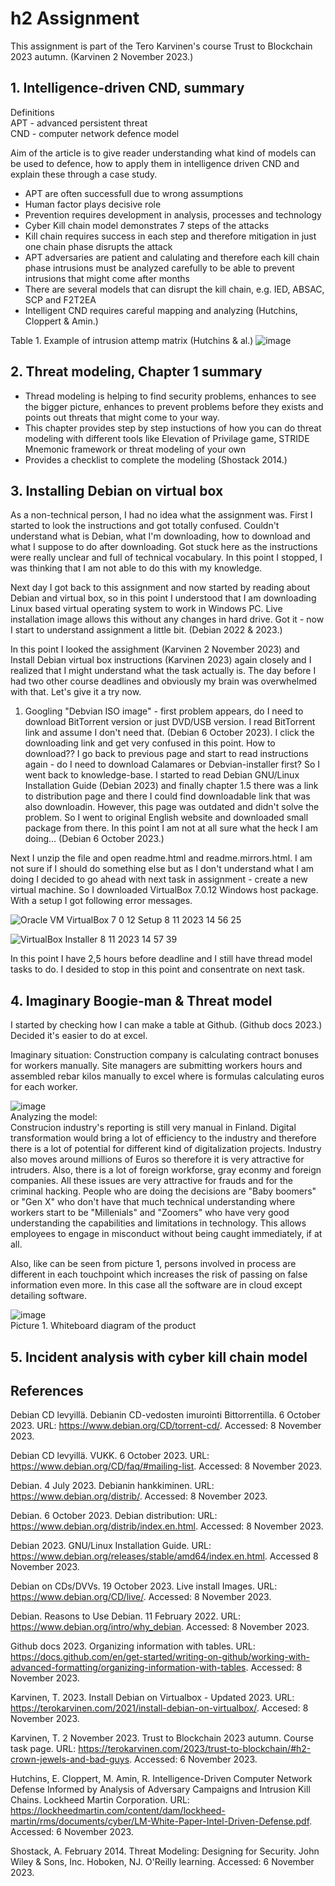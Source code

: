 # h2 Assignment
This assignment is part of the Tero Karvinen's course Trust to Blockchain 2023 autumn. (Karvinen 2 November 2023.)

## 1. Intelligence-driven CND, summary
Definitions<br>
APT - advanced persistent threat<br>
CND - computer network defence model<br>

Aim of the article is to give reader understanding what kind of models can be used to defence, how to apply them in intelligence driven CND and explain these through a case study.

 * APT are often successfull due to wrong assumptions
 * Human factor plays decisive role
 * Prevention requires development in analysis, processes and technology
 * Cyber Kill chain model demonstrates 7 steps of the attacks 
 * Kill chain requires success in each step and therefore mitigation in just one chain phase disrupts the attack
 * APT adversaries are patient and calulating and therefore each kill chain phase intrusions must be analyzed carefully to be able to prevent intrusions that might come after months
 * There are several models that can disrupt the kill chain, e.g. IED, ABSAC, SCP and F2T2EA
 * Intelligent CND requires careful mapping and analyzing
(Hutchins, Cloppert & Amin.)

Table 1. Example of intrusion attemp matrix (Hutchins & al.)
![image](https://github.com/bei513/ICTsecuritybasics/assets/149093922/aba4259b-2365-47f5-9290-dd925d549f6e)

## 2. Threat modeling, Chapter 1 summary 
* Thread modeling is helping to find security problems, enhances to see the bigger picture, enhances to prevent problems before they exists and points out threats that might come to your way.
* This chapter provides step by step instuctions of how you can do threat modeling with different tools like Elevation of Privilage game, STRIDE Mnemonic framework or threat modeling of your own
* Provides a checklist to complete the modeling
(Shostack 2014.)

## 3. Installing Debian on virtual box
As a non-technical person, I had no idea what the assignment was. First I started to look the instructions and got totally confused. Couldn't understand what is Debian, what I'm downloading, how to download and what I suppose to do after downloading. Got stuck here as the instructions were really unclear and full of technical vocabulary. In this point I stopped, I was thinking that I am not able to do this with my knowledge. 

Next day I got back to this assignment and now started by reading about Debian and virtual box, so in this point I understood that I am downloading Linux based virtual operating system to work in Windows PC. Live installation image allows this without any changes in hard drive. Got it - now I start to understand assignment a little bit. (Debian 2022 & 2023.)

In this point I looked the assighment (Karvinen 2 November 2023) and Install Debian virtual box instructions (Karvinen 2023) again closely and I realized that I might understand what the task actually is. The day before I had two other course deadlines and obviously my brain was overwhelmed with that. Let's give it a try now.
1. Googling "Debvian ISO image" - first problem appears, do I need to download BitTorrent version or just DVD/USB version. I read BitTorrent link and assume I don't need that. (Debian 6 October 2023). I click the downloading link and get very confused in this point. How to download?? I go back to previous page and start to read instructions again - do I need to download Calamares or Debvian-installer first?
So I went back to knowledge-base. I started to read Debian GNU/Linux Installation Guide (Debian 2023) and finally chapter 1.5 there was a link to distribution page and there I could find downloadable link that was also downloadin. However, this page was outdated and didn't solve the problem. So I went to original English website and downloaded small package from there. In this point I am not at all sure what the heck I am doing... (Debian 6 October 2023.)

Next I unzip the file and open readme.html and readme.mirrors.html. I am not sure if I should do something else but as I don't understand what I am doing I decided to go ahead with next task in assignment - create a new virtual machine. So I downloaded VirtualBox 7.0.12 Windows host package. With a setup I got following error messages. 

![Oracle VM VirtualBox 7 0 12 Setup 8 11 2023 14 56 25](https://github.com/bei513/ICTsecuritybasics/assets/149093922/89736e66-3df6-4b72-a1fe-358d8c2e0380)

![VirtualBox Installer 8 11 2023 14 57 39](https://github.com/bei513/ICTsecuritybasics/assets/149093922/b672067c-cd89-438b-9874-ff930f5bfe4c)

In this point I have 2,5 hours before deadline and I still have thread model tasks to do. I desided to stop in this point and consentrate on next task.

## 4. Imaginary Boogie-man & Threat model
I started by checking how I can make a table at Github. (Github docs 2023.) Decided it's easier to do at excel.

Imaginary situation: Construction company is calculating contract bonuses for workers manually. Site managers are submitting workers hours and assembled rebar kilos manually to excel where is formulas calculating euros for each worker.

![image](https://github.com/bei513/ICTsecuritybasics/assets/149093922/2250cd4a-0a51-4695-9c79-e03dc4314854) <br>
Analyzing the model: <br>
Construcion industry's reporting is still very manual in Finland. Digital transformation would bring a lot of efficiency to the industry and therefore there is a lot of potential for different kind of digitalization projects. Industry also moves around millions of Euros so therefore it is very attractive for intruders. Also, there is a lot of foreign workforse, gray econmy and foreign companies. All these issues are very attractive for frauds and for the criminal hacking. People who are doing the decisions are "Baby boomers" or "Gen X" who don't have that much technical understanding where workers start to be "Millenials" and "Zoomers" who have very good understanding the capabilities and limitations in technology. This allows employees to engage in misconduct without being caught immediately, if at all.

Also, like can be seen from picture 1, persons involved in process are different in each touchpoint which increases the risk of passing on false information even more. In this case all the software are in cloud except detailing software.

![image](https://github.com/bei513/ICTsecuritybasics/assets/149093922/fc8581a1-2988-4278-9363-2a82ea1bfc23)<br>
Picture 1. Whiteboard diagram of the product



## 5. Incident analysis with cyber kill chain model

## References
Debian CD levyillä. Debianin CD-vedosten imurointi Bittorrentilla. 6 October 2023. URL: https://www.debian.org/CD/torrent-cd/. Accessed: 8 November 2023. 

Debian CD levyillä. VUKK. 6 October 2023. URL: https://www.debian.org/CD/faq/#mailing-list. Accessed: 8 November 2023.

Debian. 4 July 2023. Debianin hankkiminen. URL: https://www.debian.org/distrib/. Accessed: 8 November 2023.

Debian. 6 October 2023. Debian distribution: URL: https://www.debian.org/distrib/index.en.html. Accessed: 8 November 2023.

Debian 2023. GNU/Linux Installation Guide. URL: https://www.debian.org/releases/stable/amd64/index.en.html. Accessed 8 November 2023.

Debian on CDs/DVVs. 19 October 2023. Live install Images. URL: https://www.debian.org/CD/live/. Accessed: 8 November 2023.

Debian. Reasons to Use Debian. 11 February 2022. URL: https://www.debian.org/intro/why_debian. Accessed: 8 November 2023. 

Github docs 2023. Organizing information with tables. URL: https://docs.github.com/en/get-started/writing-on-github/working-with-advanced-formatting/organizing-information-with-tables. Accessed: 8 November 2023.

Karvinen, T. 2023. Install Debian on Virtualbox - Updated 2023. URL: https://terokarvinen.com/2021/install-debian-on-virtualbox/. Accesed: 8 November 2023. 

Karvinen, T. 2 November 2023. Trust to Blockchain 2023 autumn. Course task page. URL: https://terokarvinen.com/2023/trust-to-blockchain/#h2-crown-jewels-and-bad-guys. Accessed: 6 November 2023.

Hutchins, E. Cloppert, M. Amin, R.  Intelligence-Driven Computer Network Defense Informed by Analysis of Adversary Campaigns and Intrusion Kill Chains. Lockheed Martin Corporation. URL: https://lockheedmartin.com/content/dam/lockheed-martin/rms/documents/cyber/LM-White-Paper-Intel-Driven-Defense.pdf. Accessed: 6 November 2023.

Shostack, A. February 2014. Threat Modeling: Designing for Security. John Wiley & Sons, Inc. Hoboken, NJ. O'Reilly learning. Accessed: 6 November 2023.
